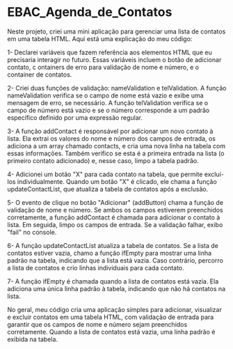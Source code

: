 # EBAC_Agenda_de_Contatos

Neste projeto, criei uma mini aplicação para gerenciar uma lista de contatos em uma tabela HTML. Aqui está uma explicação do meu código:

1- Declarei variáveis que fazem referência aos elementos HTML que eu precisaria interagir no futuro. Essas variáveis incluem o botão de adicionar contato, c
ontainers de erro para validação de nome e número, e o container de contatos.

2- Criei duas funções de validação: nameValidation e telValidation. A função nameValidation verifica se o campo de nome está vazio e exibe uma mensagem de erro, 
se necessário. A função telValidation verifica se o campo de número está vazio e se o número corresponde a um padrão específico definido por uma expressão regular.

3- A função addContact é responsável por adicionar um novo contato à lista. Ela extrai os valores do nome e número dos campos de entrada, os adiciona a um array 
chamado contacts, e cria uma nova linha na tabela com essas informações. Também verifico se esta é a primeira entrada na lista (o primeiro contato adicionado) e, 
nesse caso, limpo a tabela padrão.

4- Adicionei um botão "X" para cada contato na tabela, que permite excluí-los individualmente. Quando um botão "X" é clicado, ele chama a função updateContactList, 
que atualiza a tabela de contatos após a exclusão.

5- O evento de clique no botão "Adicionar" (addButton) chama a função de validação de nome e número. Se ambos os campos estiverem preenchidos corretamente, a função 
addContact é chamada para adicionar o contato à lista. Em seguida, limpo os campos de entrada. Se a validação falhar, exibo "fail" no console.

6- A função updateContactList atualiza a tabela de contatos. Se a lista de contatos estiver vazia, chamo a função ifEmpty para mostrar uma linha padrão na tabela, 
indicando que a lista está vazia. Caso contrário, percorro a lista de contatos e crio linhas individuais para cada contato.

7- A função ifEmpty é chamada quando a lista de contatos está vazia. Ela adiciona uma única linha padrão à tabela, indicando que não há contatos na lista.

No geral, meu código cria uma aplicação simples para adicionar, visualizar e excluir contatos em uma tabela HTML, com validação de entrada para garantir que os 
campos de nome e número sejam preenchidos corretamente. Quando a lista de contatos está vazia, uma linha padrão é exibida na tabela.
